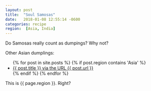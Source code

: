 ```yaml
---
layout: post
title:  "Soul Samosas"
date:   2018-01-08 12:55:14 -0600
categories: recipe
region:  [Asia, India]
---
```


Do Samosas really count as dumpings?  Why not?

Other Asian dumplings:  
<ul>
    {% for post in site.posts  %}
        {%  if post.region contains 'Asia' %} 
            <li>
                <a href="{{ site.baseurl }}{{ post.url }}">{{ post.title }} via the URL {{ post.url }}</a>
            </li>
        {%  endif %} 
    {% endfor %}
</ul>
    
This is {{ page.region }}.  Right?